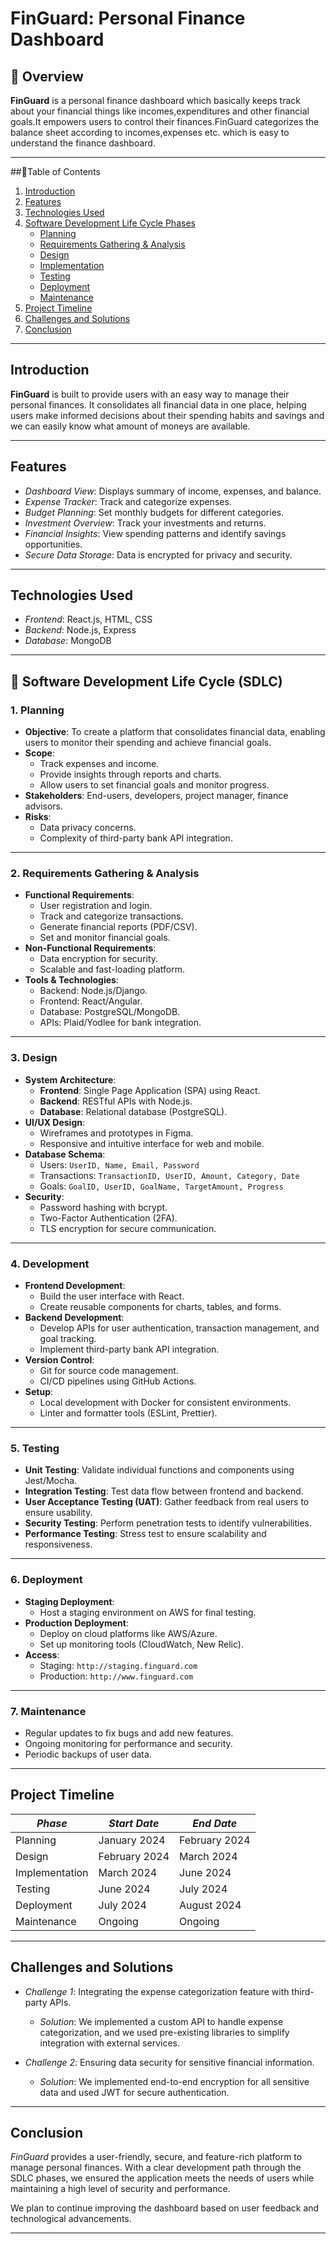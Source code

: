 # FinGuard: Personal Finance Dashboard

## 📖 Overview
**FinGuard** is a personal finance dashboard which basically keeps track about your financial things like incomes,expenditures and other financial goals.It empowers users to control their finances.FinGuard categorizes the balance sheet according to incomes,expenses etc. which is easy to understand the finance dashboard.

---

##📝Table of Contents
1. [Introduction](#introduction)
2. [Features](#features)
3. [Technologies Used](#technologies-used)
4. [Software Development Life Cycle Phases](#sdlc-phases)
   - [Planning](#planning)
   - [Requirements Gathering & Analysis](#requirements-gathering-and-analysis)
   - [Design](#design)
   - [Implementation](#implementation)
   - [Testing](#testing)
   - [Deployment](#deployment)
   - [Maintenance](#maintenance)
5. [Project Timeline](#project-timeline)
6. [Challenges and Solutions](#challenges-and-solutions)
7. [Conclusion](#conclusion)

---
## Introduction
**FinGuard** is built to provide users with an easy way to manage their personal finances. It consolidates all financial data in one place, helping users make informed decisions about their spending habits and savings and we can easily know what amount of moneys are available.

---

## Features
- *Dashboard View*: Displays summary of income, expenses, and balance.
- *Expense Tracker*: Track and categorize expenses.
- *Budget Planning*: Set monthly budgets for different categories.
- *Investment Overview*: Track your investments and returns.
- *Financial Insights*: View spending patterns and identify savings opportunities.
- *Secure Data Storage*: Data is encrypted for privacy and security.

---

## Technologies Used
- *Frontend*: React.js, HTML, CSS
- *Backend*: Node.js, Express
- *Database*: MongoDB

---
## 🔄 Software Development Life Cycle (SDLC)

### 1. **Planning**
- **Objective**: To create a platform that consolidates financial data, enabling users to monitor their spending and achieve financial goals.
- **Scope**:
  - Track expenses and income.
  - Provide insights through reports and charts.
  - Allow users to set financial goals and monitor progress.
- **Stakeholders**: End-users, developers, project manager, finance advisors.
- **Risks**:
  - Data privacy concerns.
  - Complexity of third-party bank API integration.

---

### 2. **Requirements Gathering & Analysis**
- **Functional Requirements**:
  - User registration and login.
  - Track and categorize transactions.
  - Generate financial reports (PDF/CSV).
  - Set and monitor financial goals.
- **Non-Functional Requirements**:
  - Data encryption for security.
  - Scalable and fast-loading platform.
- **Tools & Technologies**:
  - Backend: Node.js/Django.
  - Frontend: React/Angular.
  - Database: PostgreSQL/MongoDB.
  - APIs: Plaid/Yodlee for bank integration.

---

### 3. **Design**
- **System Architecture**:
  - **Frontend**: Single Page Application (SPA) using React.
  - **Backend**: RESTful APIs with Node.js.
  - **Database**: Relational database (PostgreSQL).
- **UI/UX Design**:
  - Wireframes and prototypes in Figma.
  - Responsive and intuitive interface for web and mobile.
- **Database Schema**:
  - Users: `UserID, Name, Email, Password`
  - Transactions: `TransactionID, UserID, Amount, Category, Date`
  - Goals: `GoalID, UserID, GoalName, TargetAmount, Progress`
- **Security**:
  - Password hashing with bcrypt.
  - Two-Factor Authentication (2FA).
  - TLS encryption for secure communication.

---

### 4. **Development**
- **Frontend Development**:
  - Build the user interface with React.
  - Create reusable components for charts, tables, and forms.
- **Backend Development**:
  - Develop APIs for user authentication, transaction management, and goal tracking.
  - Implement third-party bank API integration.
- **Version Control**:
  - Git for source code management.
  - CI/CD pipelines using GitHub Actions.
- **Setup**:
  - Local development with Docker for consistent environments.
  - Linter and formatter tools (ESLint, Prettier).

---

### 5. **Testing**
- **Unit Testing**: Validate individual functions and components using Jest/Mocha.
- **Integration Testing**: Test data flow between frontend and backend.
- **User Acceptance Testing (UAT)**: Gather feedback from real users to ensure usability.
- **Security Testing**: Perform penetration tests to identify vulnerabilities.
- **Performance Testing**: Stress test to ensure scalability and responsiveness.

---

### 6. **Deployment**
- **Staging Deployment**:
  - Host a staging environment on AWS for final testing.
- **Production Deployment**:
  - Deploy on cloud platforms like AWS/Azure.
  - Set up monitoring tools (CloudWatch, New Relic).
- **Access**:
  - Staging: `http://staging.finguard.com`
  - Production: `http://www.finguard.com`

---

### 7. **Maintenance**
- Regular updates to fix bugs and add new features.
- Ongoing monitoring for performance and security.
- Periodic backups of user data.

---

## Project Timeline
| *Phase*         | *Start Date*  | *End Date*    |
|-------------------|-----------------|-----------------|
| Planning          | January 2024    | February 2024   |
| Design            | February 2024   | March 2024      |
| Implementation    | March 2024      | June 2024       |
| Testing           | June 2024       | July 2024       |
| Deployment        | July 2024       | August 2024     |
| Maintenance       | Ongoing         | Ongoing         |

---

## Challenges and Solutions
- *Challenge 1*: Integrating the expense categorization feature with third-party APIs.
  - *Solution*: We implemented a custom API to handle expense categorization, and we used pre-existing libraries to simplify integration with external services.
  
- *Challenge 2*: Ensuring data security for sensitive financial information.
  - *Solution*: We implemented end-to-end encryption for all sensitive data and used JWT for secure authentication.
---

## Conclusion
*FinGuard* provides a user-friendly, secure, and feature-rich platform to manage personal finances. With a clear development path through the SDLC phases, we ensured the application meets the needs of users while maintaining a high level of security and performance.

We plan to continue improving the dashboard based on user feedback and technological advancements.

---
